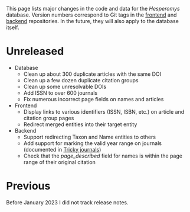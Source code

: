 This page lists major changes in the code and data for the _Hesperomys_ database.
Version numbers correspond to Git tags in the
[frontend](https://github.com/JelleZijlstra/hesperomys/) and
[backend](https://github.com/JelleZijlstra/taxonomy/) repositories. In the future,
they will also apply to the database itself.

# Unreleased

- Database
    - Clean up about 300 duplicate articles with the same DOI
    - Clean up a few dozen duplicate citation groups
    - Clean up some unresolvable DOIs
    - Add ISSN to over 600 journals
    - Fix numerous incorrect page fields on names and articles
- Frontend
    - Display links to various identifiers (ISSN, ISBN, etc.) on
      article and citation group pages
    - Redirect merged entities into their target entity
- Backend
    - Support redirecting Taxon and Name entities to others
    - Add support for marking the valid year range on journals
      (documented in [Tricky journals](/docs/tricky-journals))
    - Check that the *page_described* field for names is within
      the page range of their original citation

# Previous

Before January 2023 I did not track release notes.
